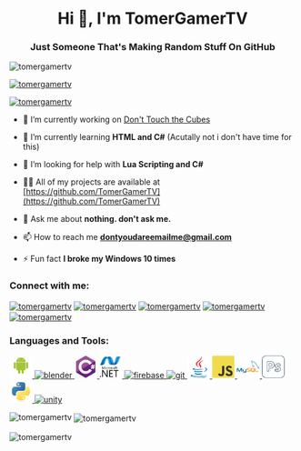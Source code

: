 <h1 align="center">Hi 👋, I'm TomerGamerTV</h1>
<h3 align="center">Just Someone That's Making Random Stuff On GitHub</h3>

<p align="left"> <img src="https://komarev.com/ghpvc/?username=tomergamertv&label=Profile%20views&color=0e75b6&style=flat" alt="tomergamertv" /> </p>

<p align="left"> <a href="https://github.com/ryo-ma/github-profile-trophy"><img src="https://github-profile-trophy.vercel.app/?username=tomergamertv" alt="tomergamertv" /></a> </p>

<p align="left"> <a href="https://twitter.com/tomergamertv" target="blank"><img src="https://img.shields.io/twitter/follow/tomergamertv?logo=twitter&style=for-the-badge" alt="tomergamertv" /></a> </p>

- 🔭 I’m currently working on [Don't Touch the Cubes](https://www.microsoft.com/store/productId/9PGMXNHDHRCS)

- 🌱 I’m currently learning **HTML and C#** (Acutally not i don't have time for this)

- 🤝 I’m looking for help with **Lua Scripting and C#**
- 👨‍💻 All of my projects are available at [https://github.com/TomerGamerTV](https://github.com/TomerGamerTV)

- 💬 Ask me about **nothing. don't ask me.**

- 📫 How to reach me **dontyoudareemailme@gmail.com**

- ⚡ Fun fact **I broke my Windows 10 times**

<h3 align="left">Connect with me:</h3>
<p align="left">
<a href="https://twitter.com/tomergamertv" target="blank"><img align="center" src="https://raw.githubusercontent.com/rahuldkjain/github-profile-readme-generator/master/src/images/icons/Social/twitter.svg" alt="tomergamertv" height="30" width="40" /></a>
<a href="https://stackoverflow.com/users/tomergamertv" target="blank"><img align="center" src="https://raw.githubusercontent.com/rahuldkjain/github-profile-readme-generator/master/src/images/icons/Social/stack-overflow.svg" alt="tomergamertv" height="30" width="40" /></a>
<a href="https://fb.com/tomergamertv" target="blank"><img align="center" src="https://raw.githubusercontent.com/rahuldkjain/github-profile-readme-generator/master/src/images/icons/Social/facebook.svg" alt="tomergamertv" height="30" width="40" /></a>
<a href="https://instagram.com/tomergamertv" target="blank"><img align="center" src="https://raw.githubusercontent.com/rahuldkjain/github-profile-readme-generator/master/src/images/icons/Social/instagram.svg" alt="tomergamertv" height="30" width="40" /></a>
<a href="https://www.youtube.com/c/tomergamertv" target="blank"><img align="center" src="https://raw.githubusercontent.com/rahuldkjain/github-profile-readme-generator/master/src/images/icons/Social/youtube.svg" alt="tomergamertv" height="30" width="40" /></a>
</p>

<h3 align="left">Languages and Tools:</h3>
<p align="left"> <a href="https://developer.android.com" target="_blank"> <img src="https://raw.githubusercontent.com/devicons/devicon/master/icons/android/android-original-wordmark.svg" alt="android" width="40" height="40"/> </a> <a href="https://www.blender.org/" target="_blank"> <img src="https://download.blender.org/branding/community/blender_community_badge_white.svg" alt="blender" width="40" height="40"/> </a> <a href="https://www.w3schools.com/cs/" target="_blank"> <img src="https://raw.githubusercontent.com/devicons/devicon/master/icons/csharp/csharp-original.svg" alt="csharp" width="40" height="40"/> </a> <a href="https://dotnet.microsoft.com/" target="_blank"> <img src="https://raw.githubusercontent.com/devicons/devicon/master/icons/dot-net/dot-net-original-wordmark.svg" alt="dotnet" width="40" height="40"/> </a> <a href="https://firebase.google.com/" target="_blank"> <img src="https://www.vectorlogo.zone/logos/firebase/firebase-icon.svg" alt="firebase" width="40" height="40"/> </a> <a href="https://git-scm.com/" target="_blank"> <img src="https://www.vectorlogo.zone/logos/git-scm/git-scm-icon.svg" alt="git" width="40" height="40"/> </a> <a href="https://www.java.com" target="_blank"> <img src="https://raw.githubusercontent.com/devicons/devicon/master/icons/java/java-original.svg" alt="java" width="40" height="40"/> </a> <a href="https://developer.mozilla.org/en-US/docs/Web/JavaScript" target="_blank"> <img src="https://raw.githubusercontent.com/devicons/devicon/master/icons/javascript/javascript-original.svg" alt="javascript" width="40" height="40"/> </a> <a href="https://www.mysql.com/" target="_blank"> <img src="https://raw.githubusercontent.com/devicons/devicon/master/icons/mysql/mysql-original-wordmark.svg" alt="mysql" width="40" height="40"/> </a> <a href="https://www.photoshop.com/en" target="_blank"> <img src="https://raw.githubusercontent.com/devicons/devicon/master/icons/photoshop/photoshop-line.svg" alt="photoshop" width="40" height="40"/> </a> <a href="https://www.python.org" target="_blank"> <img src="https://raw.githubusercontent.com/devicons/devicon/master/icons/python/python-original.svg" alt="python" width="40" height="40"/> </a> <a href="https://unity.com/" target="_blank"> <img src="https://www.vectorlogo.zone/logos/unity3d/unity3d-icon.svg" alt="unity" width="40" height="40"/> </a> </p>

<p><img align="left" src="https://github-readme-stats.vercel.app/api/top-langs?username=tomergamertv&show_icons=true&locale=en&layout=compact" alt="tomergamertv" /></p>

<p>&nbsp;<img align="center" src="https://github-readme-stats.vercel.app/api?username=tomergamertv&show_icons=true&locale=en" alt="tomergamertv" /></p>

<p><img align="center" src="https://github-readme-streak-stats.herokuapp.com/?user=tomergamertv&" alt="tomergamertv" /></p>


